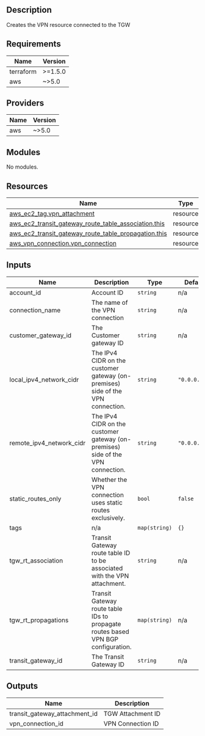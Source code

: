 ## Description

Creates the VPN resource connected to the TGW

<!-- BEGIN_TF_DOCS -->
## Requirements

| Name | Version |
|------|---------|
| terraform | >=1.5.0 |
| aws | ~>5.0 |

## Providers

| Name | Version |
|------|---------|
| aws | ~>5.0 |

## Modules

No modules.

## Resources

| Name | Type |
|------|------|
| [aws_ec2_tag.vpn_attachment](https://registry.terraform.io/providers/hashicorp/aws/latest/docs/resources/ec2_tag) | resource |
| [aws_ec2_transit_gateway_route_table_association.this](https://registry.terraform.io/providers/hashicorp/aws/latest/docs/resources/ec2_transit_gateway_route_table_association) | resource |
| [aws_ec2_transit_gateway_route_table_propagation.this](https://registry.terraform.io/providers/hashicorp/aws/latest/docs/resources/ec2_transit_gateway_route_table_propagation) | resource |
| [aws_vpn_connection.vpn_connection](https://registry.terraform.io/providers/hashicorp/aws/latest/docs/resources/vpn_connection) | resource |

## Inputs

| Name | Description | Type | Default | Required |
|------|-------------|------|---------|:--------:|
| account\_id | Account ID | `string` | n/a | yes |
| connection\_name | The name of the VPN connection | `string` | n/a | yes |
| customer\_gateway\_id | The Customer gateway ID | `string` | n/a | yes |
| local\_ipv4\_network\_cidr | The IPv4 CIDR on the customer gateway (on-premises) side of the VPN connection. | `string` | `"0.0.0.0/0"` | no |
| remote\_ipv4\_network\_cidr | The IPv4 CIDR on the customer gateway (on-premises) side of the VPN connection. | `string` | `"0.0.0.0/0"` | no |
| static\_routes\_only | Whether the VPN connection uses static routes exclusively. | `bool` | `false` | no |
| tags | n/a | `map(string)` | `{}` | no |
| tgw\_rt\_association | Transit Gateway route table ID to be associated with the VPN attachment. | `string` | n/a | yes |
| tgw\_rt\_propagations | Transit Gateway route table IDs to propagate routes based VPN BGP configuration. | `map(string)` | n/a | yes |
| transit\_gateway\_id | The Transit Gateway ID | `string` | n/a | yes |

## Outputs

| Name | Description |
|------|-------------|
| transit\_gateway\_attachment\_id | TGW Attachment ID |
| vpn\_connection\_id | VPN Connection ID |
<!-- END_TF_DOCS -->
